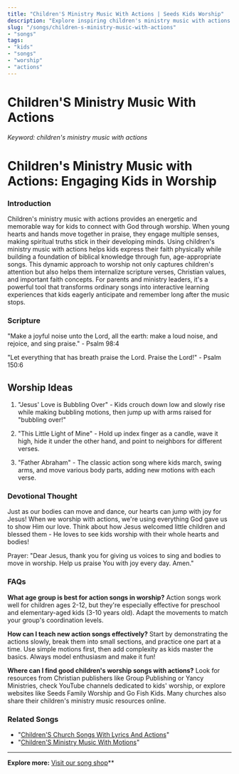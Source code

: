 ```yaml
---
title: "Children'S Ministry Music With Actions | Seeds Kids Worship"
description: "Explore inspiring children's ministry music with actions for children's worship and faith development. Biblical music resources for families and ministry."
slug: "/songs/children-s-ministry-music-with-actions"
- "songs"
tags:
- "kids"
- "songs"
- "worship"
- "actions"
---
```


# Children'S Ministry Music With Actions

_Keyword: children's ministry music with actions_

# Children's Ministry Music with Actions: Engaging Kids in Worship

### Introduction
Children's ministry music with actions provides an energetic and memorable way for kids to connect with God through worship. When young hearts and hands move together in praise, they engage multiple senses, making spiritual truths stick in their developing minds. Using children's ministry music with actions helps kids express their faith physically while building a foundation of biblical knowledge through fun, age-appropriate songs. This dynamic approach to worship not only captures children's attention but also helps them internalize scripture verses, Christian values, and important faith concepts. For parents and ministry leaders, it's a powerful tool that transforms ordinary songs into interactive learning experiences that kids eagerly anticipate and remember long after the music stops.

### Scripture
"Make a joyful noise unto the Lord, all the earth: make a loud noise, and rejoice, and sing praise." - Psalm 98:4

"Let everything that has breath praise the Lord. Praise the Lord!" - Psalm 150:6

## Worship Ideas
1. "Jesus' Love is Bubbling Over" - Kids crouch down low and slowly rise while making bubbling motions, then jump up with arms raised for "bubbling over!"

2. "This Little Light of Mine" - Hold up index finger as a candle, wave it high, hide it under the other hand, and point to neighbors for different verses.

3. "Father Abraham" - The classic action song where kids march, swing arms, and move various body parts, adding new motions with each verse.

### Devotional Thought
Just as our bodies can move and dance, our hearts can jump with joy for Jesus! When we worship with actions, we're using everything God gave us to show Him our love. Think about how Jesus welcomed little children and blessed them - He loves to see kids worship with their whole hearts and bodies! 

Prayer: "Dear Jesus, thank you for giving us voices to sing and bodies to move in worship. Help us praise You with joy every day. Amen."

### FAQs
**What age group is best for action songs in worship?**
Action songs work well for children ages 2-12, but they're especially effective for preschool and elementary-aged kids (3-10 years old). Adapt the movements to match your group's coordination levels.

**How can I teach new action songs effectively?**
Start by demonstrating the actions slowly, break them into small sections, and practice one part at a time. Use simple motions first, then add complexity as kids master the basics. Always model enthusiasm and make it fun!

**Where can I find good children's worship songs with actions?**
Look for resources from Christian publishers like Group Publishing or Yancy Ministries, check YouTube channels dedicated to kids' worship, or explore websites like Seeds Family Worship and Go Fish Kids. Many churches also share their children's ministry music resources online.

### Related Songs

- "[Children'S Church Songs With Lyrics And Actions](/songs/children-s-church-songs-with-lyrics-and-actions/)"
- "[Children'S Ministry Music With Motions](/songs/children-s-ministry-music-with-motions/)"

---

**Explore more:** [Visit our song shop](https://seedskidsworship.com/shop)**

<!-- Schema Markup -->
<script type="application/ld+json">
{
  "@context": "https://schema.org",
  "@type": "MusicRecording",
  "name": "Children'S Ministry Music With Actions",
  "byArtist": {
    "@type": "MusicGroup",
    "name": "Seeds Kids Worship"
  },
  "isFamilyFriendly": true,
  "url": "https://seedskidsworship.com/songs/children-s-ministry-music-with-actions/"
}
</script>